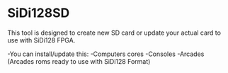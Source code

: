 # SiDi128SD
This tool is designed to create new SD card or update your actual card to use with SiDi128 FPGA.

-You can install/update this:
-Computers cores
-Consoles
-Arcades (Arcades roms ready to use with SiDi128 Format)



